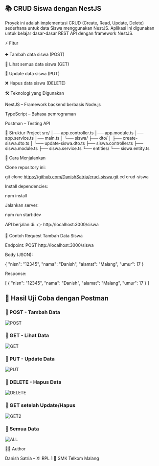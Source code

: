 ## 📚 CRUD Siswa dengan NestJS

Proyek ini adalah implementasi CRUD (Create, Read, Update, Delete) sederhana untuk data Siswa menggunakan NestJS.
Aplikasi ini digunakan untuk belajar dasar-dasar REST API dengan framework NestJS.

⚡ Fitur

➕ Tambah data siswa (POST)

📖 Lihat semua data siswa (GET)

📝 Update data siswa (PUT)

❌ Hapus data siswa (DELETE)

🛠️ Teknologi yang Digunakan

NestJS
 – Framework backend berbasis Node.js

TypeScript
 – Bahasa pemrograman

Postman
 – Testing API

📂 Struktur Project
src/
│── app.controller.ts
│── app.module.ts
│── app.service.ts
│── main.ts
│
└── siswa/
    ├── dto/
    │   ├── create-siswa.dto.ts
    │   └── update-siswa.dto.ts
    ├── siswa.controller.ts
    ├── siswa.module.ts
    ├── siswa.service.ts
    └── entities/
        └── siswa.entity.ts

🚀 Cara Menjalankan

Clone repository ini:

git clone https://github.com/DanishSatria/crud-siswa.git
cd crud-siswa


Install dependencies:

npm install


Jalankan server:

npm run start:dev


API berjalan di:
👉 http://localhost:3000/siswa

📌 Contoh Request
Tambah Data Siswa

Endpoint:
POST http://localhost:3000/siswa

Body (JSON):

{
  "nisn": "12345",
  "nama": "Danish",
  "alamat": "Malang",
  "umur": 17
}


Response:

[
  {
    "nisn": "12345",
    "nama": "Danish",
    "alamat": "Malang",
    "umur": 17
  }
]

## 🚀 Hasil Uji Coba dengan Postman

### 🔹 POST - Tambah Data
![POST](./screenshot/Screenshot%202025-09-08%20225816.png)

### 🔹 GET - Lihat Data
![GET](./screenshot/Screenshot%202025-09-08%20225958.png)

### 🔹 PUT - Update Data
![PUT](./screenshot/Screenshot%202025-09-08%20230051.png)

### 🔹 DELETE - Hapus Data
![DELETE](./screenshot/Screenshot%202025-09-08%20230210.png)

### 🔹 GET setelah Update/Hapus
![GET2](./screenshot/Screenshot%202025-09-08%20230214.png)

### 🔹 Semua Data
![ALL](./screenshot/Screenshot%202025-09-08%20230313.png)


👨‍💻 Author

Danish Satria – XI RPL 1
📍 SMK Telkom Malang

